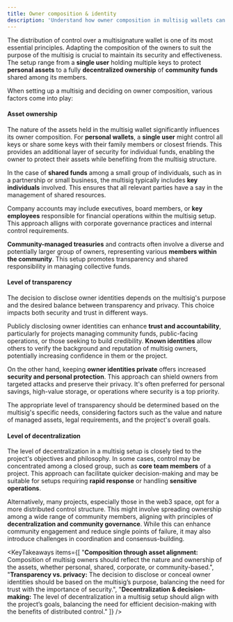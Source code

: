 ```yaml
---
title: Owner composition & identity
description: 'Understand how owner composition in multisig wallets can impact security, transparency, and decentralization for different types of asset management.'
---
```


<script>
	import {KeyTakeaways} from "$modules/knowledge-base"
</script>

The distribution of control over a multisignature wallet is one of its most essential principles. Adapting the composition of the owners to suit the purpose of the multisig is crucial to maintain its security and effectiveness. The setup range from a **single user** holding multiple keys to protect **personal assets** to a fully **decentralized ownership** of **community funds** shared among its members.

When setting up a multisig and deciding on owner composition, various factors come into play:

#### Asset ownership

The nature of the assets held in the multisig wallet significantly influences its owner composition. For **personal wallets**, a **single user** might control all keys or share some keys with their family members or closest friends. This provides an additional layer of security for individual funds, enabling the owner to protect their assets while benefiting from the multisig structure.

In the case of **shared funds** among a small group of individuals, such as in a partnership or small business, the multisig typically includes **key individuals** involved. This ensures that all relevant parties have a say in the management of shared resources.

Company accounts may include executives, board members, or **key employees** responsible for financial operations within the multisig setup. This approach alligns with corporate governance practices and internal control requirements.

**Community-managed treasuries** and contracts often involve a diverse and potentially larger group of owners, representing various **members within the community**. This setup promotes transparency and shared responsibility in managing collective funds.

#### Level of transparency

The decision to disclose owner identities depends on the multisig's purpose and the desired balance between transparency and privacy. This choice impacts both security and trust in different ways.

Publicly disclosing owner identities can enhance **trust and accountability**, particularly for projects managing community funds, public-facing operations, or those seeking to build credibility. **Known identities** allow others to verify the background and reputation of multisig owners, potentially increasing confidence in them or the project.

On the other hand, keeping **owner identities private** offers increased **security and personal protection**. This approach can shield owners from targeted attacks and preserve their privacy. It's often preferred for personal savings, high-value storage, or operations where security is a top priority.

The appropriate level of transparency should be determined based on the multisig's specific needs, considering factors such as the value and nature of managed assets, legal requirements, and the project's overall goals.

#### Level of decentralization

The level of decentralization in a multisig setup is closely tied to the project's objectives and philosophy. In some cases, control may be concentrated among a closed group, such as **core team members** of a project. This approach can facilitate quicker decision-making and may be suitable for setups requiring **rapid response** or handling **sensitive operations**.

Alternatively, many projects, especially those in the web3 space, opt for a more distributed control structure. This might involve spreading ownership among a wide range of community members, aligning with principles of **decentralization and community governance**. While this can enhance community engagement and reduce single points of failure, it may also introduce challenges in coordination and consensus-building.

<KeyTakeaways items={[
"<b>Composition through asset alignment:</b> Composition of multisig owners should reflect the nature and ownership of the assets, whether personal, shared, corporate, or community-based.",
"<b>Transparency vs. privacy:</b> The decision to disclose or conceal owner identities should be based on the multisig’s purpose, balancing the need for trust with the importance of security.",
"<b>Decentralization & decision-making:</b> The level of decentralization in a multisig setup should align with the project’s goals, balancing the need for efficient decision-making with the benefits of distributed control."
]} />
